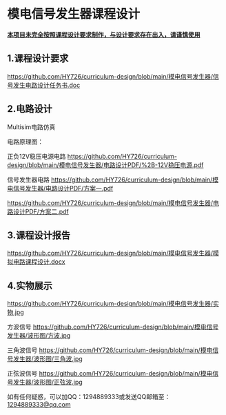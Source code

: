 # 模电信号发生器课程设计

<u>**本项目未完全按照课程设计要求制作，与设计要求存在出入，请谨慎使用**</u>

## 1.课程设计要求
https://github.com/HY726/curriculum-design/blob/main/模电信号发生器/信号发生电路设计任务书.doc

## 2.电路设计

Multisim电路仿真


电路原理图：

正负12V稳压电源电路
https://github.com/HY726/curriculum-design/blob/main/模电信号发生器/电路设计PDF/%2B-12V稳压电源.pdf

信号发生器电路
https://github.com/HY726/curriculum-design/blob/main/模电信号发生器/电路设计PDF/方案一.pdf

https://github.com/HY726/curriculum-design/blob/main/模电信号发生器/电路设计PDF/方案二.pdf

## 3.课程设计报告
https://github.com/HY726/curriculum-design/blob/main/模电信号发生器/模拟电路课程设计.docx


## 4.实物展示
https://github.com/HY726/curriculum-design/blob/main/模电信号发生器/实物.jpg

方波信号
https://github.com/HY726/curriculum-design/blob/main/模电信号发生器/波形图/方波.jpg

三角波信号
https://github.com/HY726/curriculum-design/blob/main/模电信号发生器/波形图/三角波.jpg

正弦波信号
https://github.com/HY726/curriculum-design/blob/main/模电信号发生器/波形图/正弦波.jpg

如有任何疑惑，可以加QQ：1294889333或发送QQ邮箱至：1294889333@qq.com
